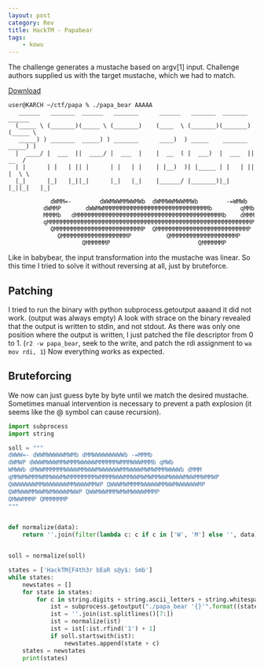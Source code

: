 ```yaml
---
layout: post
category: Rev
title: HackTM - Papabear
tags: 
    - kowu
---
```


The challenge generates a mustache based on argv[1] input. Challenge authors supplied us with the target mustache, which we had to match.


[Download](/assets/bin/hacktm_papa_bear)

```
user@KARCH ~/ctf/papa % ./papa_bear AAAAA
   ______   _______  ______   _______      ______   _______  _______  ______
  (_____ \ (_______)(_____ \ (_______)    (____  \ (_______)(_______)(_____ \
   _____) ) _______  _____) ) _______      ____)  ) _____    _______  _____) )
  |  ____/ |  ___  ||  ____/ |  ___  |    |  __  ( |  ___)  |  ___  ||  __  /
  | |      | |   | || |      | |   | |    | |__)  )| |_____ | |   | || |  \ \
  |_|      |_|   |_||_|      |_|   |_|    |______/ |_______)|_|   |_||_|   |_|

            dWMM=-        dWWMWWMMWWMWb  dWMMWWMWWMMWb        -=WMWb
          dWMMP       dWWMWMMMMMMMMMMMMMMMMMMMMMMMMMMMMMMb        qMMb
          MMMMb   dMMMMMMMMMMMMMMMMMMMMMMMMMMMMMMMMMMMMMMMMMMb    dMMM
          qMMMMMMMMMMMMMMMMMMMMMMMMMMMMMMMMMMMMMMMMMMMMMMMMMMMMMMMMMMP
            QMMMMMMMMMMMMMMMMMMMMMMMMMP  QMMMMMMMMMMMMMMMMMMMMMMMMMMP
              QMMMMMMMMMMMMMMMMMMMP          QMMMMMMMMMMMMMMMMMMMP
                     QMMMMMMP                         QMMMMMMP

```

Like in babybear, the input transformation into the mustache was linear. So this time I tried to solve it without reversing at all, just by bruteforce.

## Patching
I tried to run the binary with python subprocess.getoutput aaaand it did not work. (output was always empty)
A look with strace on the binary revealed that the output is written to stdin, and not stdout.
As there was only one position where the output is written, I just patched the file descriptor from 0 to 1. (`r2 -w papa_bear`, seek to the write, and patch the rdi assignment to `wa mov rdi, 1`)
Now everything works as expected.

## Bruteforcing

We now can just guess byte by byte until we match the desired mustache. Sometimes manual intervention is necessary to prevent a path explosion (it seems like the @ symbol can cause recursion).

```python
import subprocess
import string

soll = """
dWWW=- dWWMWWWWWMWMb dMMWWWWWWWWWb -=MMMb
dWMWP dWWWMWWWMMWMMMWWWWWMMMMMMWMMMWWWMMMb qMWb
WMWWb dMWWMMMMMMWWWWMMWWWMWWWWWWMMWWWWMWMWMMMWWWWb dMMM
qMMWMWMMMWMMWWWMWMMMMMMMMWMMMMWWWMMWWMWMWMMWWMWWWWMWWMMWMMWP
QWWWWWWWMMWWWWWWWMMWWWWMMWP QWWWMWMMMMWWWWWMMWWMWWWWWWMP
QWMWWWMMWWMWMWWWWMWWP QWWMWWMMMWMWMWWWWMMMP
QMWWMMMP QMMMMMMP
"""


def normalize(data):
    return ''.join(filter(lambda c: c if c in ['W', 'M'] else '', data)).replace('W', '1').replace('M', '0')


soll = normalize(soll)

states = ['HackTM{F4th3r bEaR s@y$: Smb']
while states:
    newstates = []
    for state in states:
        for c in string.digits + string.ascii_letters + string.whitespace + r"""!"#%&'()*+,-./:;<=>?@[\]^_`{|}~""":
            ist = subprocess.getoutput("./papa_bear '{}'".format((state + c).replace("'", "'\\''")))
            ist = ''.join(ist.splitlines()[7:])
            ist = normalize(ist)
            ist = ist[:ist.rfind('1') + 1]
            if soll.startswith(ist):
                newstates.append(state + c)
    states = newstates
    print(states)
```
